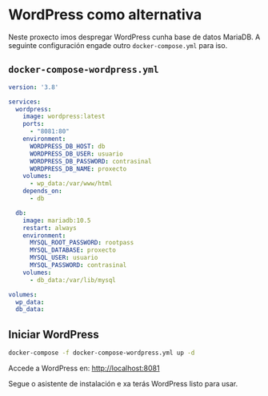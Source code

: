# WordPress como alternativa

Neste proxecto imos despregar WordPress cunha base de datos MariaDB. A seguinte configuración engade outro `docker-compose.yml` para iso.

## `docker-compose-wordpress.yml`

```yaml
version: '3.8'

services:
  wordpress:
    image: wordpress:latest
    ports:
      - "8081:80"
    environment:
      WORDPRESS_DB_HOST: db
      WORDPRESS_DB_USER: usuario
      WORDPRESS_DB_PASSWORD: contrasinal
      WORDPRESS_DB_NAME: proxecto
    volumes:
      - wp_data:/var/www/html
    depends_on:
      - db

  db:
    image: mariadb:10.5
    restart: always
    environment:
      MYSQL_ROOT_PASSWORD: rootpass
      MYSQL_DATABASE: proxecto
      MYSQL_USER: usuario
      MYSQL_PASSWORD: contrasinal
    volumes:
      - db_data:/var/lib/mysql

volumes:
  wp_data:
  db_data:
```

## Iniciar WordPress

```bash
docker-compose -f docker-compose-wordpress.yml up -d
```

Accede a WordPress en: [http://localhost:8081](http://localhost:8081)

Segue o asistente de instalación e xa terás WordPress listo para usar.
